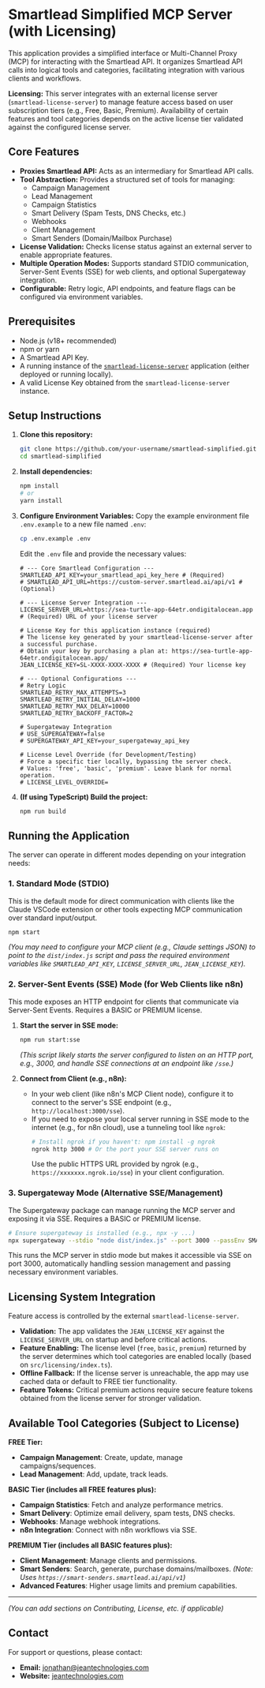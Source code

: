 # Smartlead Simplified MCP Server (with Licensing)

This application provides a simplified interface or Multi-Channel Proxy (MCP) for interacting with the Smartlead API. It organizes Smartlead API calls into logical tools and categories, facilitating integration with various clients and workflows.

**Licensing:** This server integrates with an external license server (`smartlead-license-server`) to manage feature access based on user subscription tiers (e.g., Free, Basic, Premium). Availability of certain features and tool categories depends on the active license tier validated against the configured license server.

## Core Features

*   **Proxies Smartlead API:** Acts as an intermediary for Smartlead API calls.
*   **Tool Abstraction:** Provides a structured set of tools for managing:
    *   Campaign Management
    *   Lead Management
    *   Campaign Statistics
    *   Smart Delivery (Spam Tests, DNS Checks, etc.)
    *   Webhooks
    *   Client Management
    *   Smart Senders (Domain/Mailbox Purchase)
*   **License Validation:** Checks license status against an external server to enable appropriate features.
*   **Multiple Operation Modes:** Supports standard STDIO communication, Server-Sent Events (SSE) for web clients, and optional Supergateway integration.
*   **Configurable:** Retry logic, API endpoints, and feature flags can be configured via environment variables.

## Prerequisites

*   Node.js (v18+ recommended)
*   npm or yarn
*   A Smartlead API Key.
*   A running instance of the [`smartlead-license-server`](https://github.com/your-username/smartlead-license-server) application (either deployed or running locally).
*   A valid License Key obtained from the `smartlead-license-server` instance.

## Setup Instructions

1.  **Clone this repository:**
    ```bash
    git clone https://github.com/your-username/smartlead-simplified.git
    cd smartlead-simplified
    ```

2.  **Install dependencies:**
    ```bash
    npm install
    # or
    yarn install
    ```

3.  **Configure Environment Variables:**
    Copy the example environment file `.env.example` to a new file named `.env`:
    ```bash
    cp .env.example .env
    ```
    Edit the `.env` file and provide the necessary values:

    ```dotenv
    # --- Core Smartlead Configuration ---
    SMARTLEAD_API_KEY=your_smartlead_api_key_here # (Required)
    # SMARTLEAD_API_URL=https://custom-server.smartlead.ai/api/v1 # (Optional)

    # --- License Server Integration ---
    LICENSE_SERVER_URL=https://sea-turtle-app-64etr.ondigitalocean.app # (Required) URL of your license server
    
    # License Key for this application instance (required)
    # The license key generated by your smartlead-license-server after a successful purchase.
    # Obtain your key by purchasing a plan at: https://sea-turtle-app-64etr.ondigitalocean.app/
    JEAN_LICENSE_KEY=SL-XXXX-XXXX-XXXX # (Required) Your license key

    # --- Optional Configurations ---
    # Retry Logic
    SMARTLEAD_RETRY_MAX_ATTEMPTS=3
    SMARTLEAD_RETRY_INITIAL_DELAY=1000
    SMARTLEAD_RETRY_MAX_DELAY=10000
    SMARTLEAD_RETRY_BACKOFF_FACTOR=2

    # Supergateway Integration
    # USE_SUPERGATEWAY=false
    # SUPERGATEWAY_API_KEY=your_supergateway_api_key

    # License Level Override (for Development/Testing)
    # Force a specific tier locally, bypassing the server check.
    # Values: 'free', 'basic', 'premium'. Leave blank for normal operation.
    # LICENSE_LEVEL_OVERRIDE=
    ```
4.  **(If using TypeScript) Build the project:**
    ```bash
    npm run build
    ```

## Running the Application

The server can operate in different modes depending on your integration needs:

### 1. Standard Mode (STDIO)

This is the default mode for direct communication with clients like the Claude VSCode extension or other tools expecting MCP communication over standard input/output.

```bash
npm start
```

*(You may need to configure your MCP client (e.g., Claude settings JSON) to point to the `dist/index.js` script and pass the required environment variables like `SMARTLEAD_API_KEY`, `LICENSE_SERVER_URL`, `JEAN_LICENSE_KEY`).*

### 2. Server-Sent Events (SSE) Mode (for Web Clients like n8n)

This mode exposes an HTTP endpoint for clients that communicate via Server-Sent Events. Requires a BASIC or PREMIUM license.

1.  **Start the server in SSE mode:**
    ```bash
    npm run start:sse
    ```
    *(This script likely starts the server configured to listen on an HTTP port, e.g., 3000, and handle SSE connections at an endpoint like `/sse`.)*

2.  **Connect from Client (e.g., n8n):**
    *   In your web client (like n8n's MCP Client node), configure it to connect to the server's SSE endpoint (e.g., `http://localhost:3000/sse`).
    *   If you need to expose your local server running in SSE mode to the internet (e.g., for n8n cloud), use a tunneling tool like `ngrok`:
        ```bash
        # Install ngrok if you haven't: npm install -g ngrok
        ngrok http 3000 # Or the port your SSE server runs on
        ```
        Use the public HTTPS URL provided by ngrok (e.g., `https://xxxxxxx.ngrok.io/sse`) in your client configuration.

### 3. Supergateway Mode (Alternative SSE/Management)

The Supergateway package can manage running the MCP server and exposing it via SSE. Requires a BASIC or PREMIUM license.

```bash
# Ensure supergateway is installed (e.g., npx -y ...)
npx supergateway --stdio "node dist/index.js" --port 3000 --passEnv SMARTLEAD_API_KEY,LICENSE_SERVER_URL,JEAN_LICENSE_KEY
```
This runs the MCP server in stdio mode but makes it accessible via SSE on port 3000, automatically handling session management and passing necessary environment variables.

## Licensing System Integration

Feature access is controlled by the external `smartlead-license-server`.

*   **Validation:** The app validates the `JEAN_LICENSE_KEY` against the `LICENSE_SERVER_URL` on startup and before critical actions.
*   **Feature Enabling:** The license level (`free`, `basic`, `premium`) returned by the server determines which tool categories are enabled locally (based on `src/licensing/index.ts`).
*   **Offline Fallback:** If the license server is unreachable, the app may use cached data or default to FREE tier functionality.
*   **Feature Tokens:** Critical premium actions require secure feature tokens obtained from the license server for stronger validation.

## Available Tool Categories (Subject to License)

**FREE Tier:**
*   **Campaign Management**: Create, update, manage campaigns/sequences.
*   **Lead Management**: Add, update, track leads.

**BASIC Tier (includes all FREE features plus):**
*   **Campaign Statistics**: Fetch and analyze performance metrics.
*   **Smart Delivery**: Optimize email delivery, spam tests, DNS checks.
*   **Webhooks**: Manage webhook integrations.
*   **n8n Integration**: Connect with n8n workflows via SSE.

**PREMIUM Tier (includes all BASIC features plus):**
*   **Client Management**: Manage clients and permissions.
*   **Smart Senders**: Search, generate, purchase domains/mailboxes. *(Note: Uses `https://smart-senders.smartlead.ai/api/v1`)*
*   **Advanced Features**: Higher usage limits and premium capabilities.

---
*(You can add sections on Contributing, License, etc. if applicable)*

## Contact

For support or questions, please contact:

*   **Email:** jonathan@jeantechnologies.com
*   **Website:** [jeantechnologies.com](https://jeantechnologies.com)
